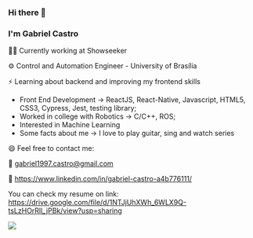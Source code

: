 ### Hi there 👋
### I'm Gabriel Castro


👨‍💼 Currently working at Showseeker

:gear: Control and Automation Engineer - University of Brasília

:zap: Learning about backend and improving my frontend skills

* Front End Development &rarr; ReactJS, React-Native, Javascript, HTML5, CSS3, Cypress, Jest, testing library;
* Worked in college with Robotics &rarr; C/C++, ROS;
* Interested in Machine Learning
* Some facts about me &rarr; I love to play guitar, sing and watch series


😄 Feel free to contact me:

:email: gabriel1997.castro@gmail.com

:briefcase: https://www.linkedin.com/in/gabriel-castro-a4b776111/

You can check my resume on link: https://drive.google.com/file/d/1NTJjUhXWh_6WLX9Q-tsLzHOrRll_jPBk/view?usp=sharing

![](https://komarev.com/ghpvc/?username=gabriel1997castro&color=blueviolet)

